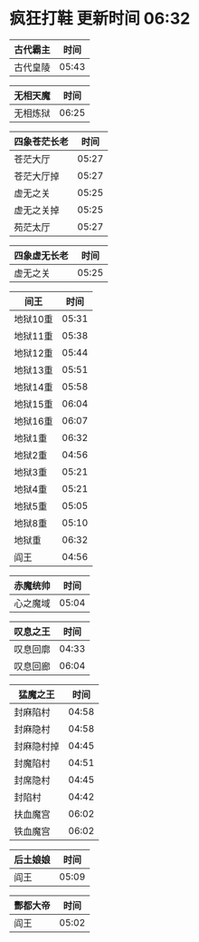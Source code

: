 # 疯狂打鞋 更新时间 06:32

| 古代霸主   | 时间    |
|--------|-------|
| 古代皇陵 | 05:43 |

| 无相天魔   | 时间    |
|--------|-------|
| 无相炼狱 | 06:25 |

| 四象苍茫长老   | 时间    |
|--------|-------|
| 苍茫大厅 | 05:27 |
| 苍茫大厅掉 | 05:27 |
| 虚无之关 | 05:25 |
| 虚无之关掉 | 05:25 |
| 苑茫太厅 | 05:27 |

| 四象虚无长老   | 时间    |
|--------|-------|
| 虚无之关 | 05:25 |

| 间王   | 时间    |
|--------|-------|
| 地狱10重 | 05:31 |
| 地狱11重 | 05:38 |
| 地狱12重 | 05:44 |
| 地狱13重 | 05:51 |
| 地狱14重 | 05:58 |
| 地狱15重 | 06:04 |
| 地狱16重 | 06:07 |
| 地狱1重 | 06:32 |
| 地狱2重 | 04:56 |
| 地狱3重 | 05:21 |
| 地狱4重 | 05:21 |
| 地狱5重 | 05:05 |
| 地狱8重 | 05:10 |
| 地狱重 | 06:32 |
| 阎王 | 04:56 |

| 赤魔统帅   | 时间    |
|--------|-------|
| 心之魔域 | 05:04 |

| 叹息之王   | 时间    |
|--------|-------|
| 叹息回廓 | 04:33 |
| 叹息回廊 | 06:04 |

| 猛魔之王   | 时间    |
|--------|-------|
| 封麻陷村 | 04:58 |
| 封麻隐村 | 04:58 |
| 封麻隐村掉 | 04:45 |
| 封魔陷村 | 04:51 |
| 封席隐村 | 04:45 |
| 封陷村 | 04:42 |
| 扶血魔宫 | 06:02 |
| 铁血魔宫 | 06:02 |

| 后土娘娘   | 时间    |
|--------|-------|
| 阎王 | 05:09 |

| 酆都大帝   | 时间    |
|--------|-------|
| 阎王 | 05:02 |